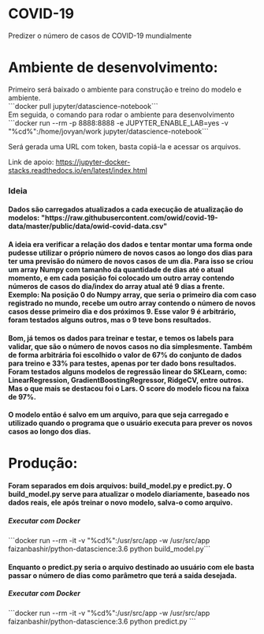 # COVID-19
Predizer o número de casos de COVID-19 mundialmente

 <h1>Ambiente de desenvolvimento:</h1>
 Primeiro será baixado o ambiente para construção e treino do modelo e ambiente.<br>
 ```docker pull jupyter/datascience-notebook```
<br>
Em seguida, o comando para rodar o ambiente para desenvolvimento
 ```docker run --rm -p 8888:8888 -e JUPYTER_ENABLE_LAB=yes -v "%cd%":/home/jovyan/work jupyter/datascience-notebook```

 Será gerada uma URL com token, basta copiá-la e acessar os arquivos.

 Link de apoio: https://jupyter-docker-stacks.readthedocs.io/en/latest/index.html
 
 <h3>Ideia</h3>

<h4>Dados são carregados atualizados a cada execução de atualização do modelos: "https://raw.githubusercontent.com/owid/covid-19-data/master/public/data/owid-covid-data.csv"</h4>

 <h4>A ideia era verificar a relação dos dados e tentar montar uma
 forma onde pudesse utilizar o próprio número de novos casos ao longo dos dias para ter uma previsão do número de novos casos de um dia. Para isso se criou um array Numpy com tamanho da quantidade de dias até o atual momento, e em cada posição foi colocado um outro array contendo números de casos do dia/index do array atual até 9 dias a frente. Exemplo: Na posição 0 do Numpy array, que seria o primeiro dia com caso registrado no mundo, recebe um outro array contendo o número de novos casos desse primeiro dia e dos próximos 9. Esse valor 9 é arbitrário, foram testados alguns outros, mas o 9 teve bons resultados. </h4>

 <h4>Bom, já temos os dados para treinar e testar, e temos os labels para validar, que são o número de novos casos no dia simplesmente. Também de forma arbitrária foi escolhido o valor de 67% do conjunto de dados para treino e 33% para testes, apenas por ter dado bons resultados. Foram testados alguns modelos de regressão linear do SKLearn, como: LinearRegression, GradientBoostingRegressor, RidgeCV, entre outros. Mas o que mais se destacou foi o Lars. O score do modelo ficou na faixa de 97%. </h4>

 <h4>O modelo então é salvo em um arquivo, para que seja carregado e utilizado quando o programa que o usuário executa para prever os novos casos ao longo dos dias.</h4>

 <h1>Produção:</h1>

 <h4>Foram separados em dois arquivos: build_model.py e predict.py. O build_model.py serve para atualizar o modelo diariamente, baseado nos dados reais, ele após treinar o novo modelo, salva-o como arquivo.</h4>

 <h5>Executar com Docker</h5>
 ```docker run --rm -it -v "%cd%":/usr/src/app -w /usr/src/app faizanbashir/python-datascience:3.6 python build_model.py```

<h4>Enquanto o predict.py seria o arquivo destinado ao usuário com ele basta passar o número de dias como parâmetro que terá a saida desejada.</h4>
<h5>Executar com Docker</h5>
 ```docker run --rm -it -v "%cd%":/usr/src/app -w /usr/src/app faizanbashir/python-datascience:3.6 python predict.py <numero de dias>```
